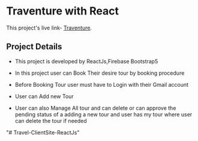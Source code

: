 # Traventure with React

This project's live link- [Traventure](https://travel-client-site.web.app).

## Project Details

* This project is developed by ReactJs,Firebase
 Bootstrap5

* In this project user can Book Their desire tour by    booking procedure

* Before Booking Tour user must have to Login with their Gmail account

* User can Add new Tour 

* User can also Manage All tour and can delete or can approve the pending status of a adding a new tour and user has my tour where user can delete the tour if needed 





"# Travel-ClientSite-ReactJs" 
